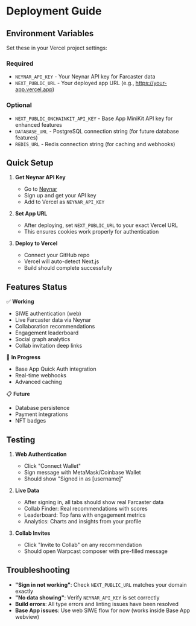 # Deployment Guide

## Environment Variables

Set these in your Vercel project settings:

### Required
- `NEYNAR_API_KEY` - Your Neynar API key for Farcaster data
- `NEXT_PUBLIC_URL` - Your deployed app URL (e.g., https://your-app.vercel.app)

### Optional
- `NEXT_PUBLIC_ONCHAINKIT_API_KEY` - Base App MiniKit API key for enhanced features
- `DATABASE_URL` - PostgreSQL connection string (for future database features)
- `REDIS_URL` - Redis connection string (for caching and webhooks)

## Quick Setup

1. **Get Neynar API Key**
   - Go to [Neynar](https://neynar.com/)
   - Sign up and get your API key
   - Add to Vercel as `NEYNAR_API_KEY`

2. **Set App URL**
   - After deploying, set `NEXT_PUBLIC_URL` to your exact Vercel URL
   - This ensures cookies work properly for authentication

3. **Deploy to Vercel**
   - Connect your GitHub repo
   - Vercel will auto-detect Next.js
   - Build should complete successfully

## Features Status

✅ **Working**
- SIWE authentication (web)
- Live Farcaster data via Neynar
- Collaboration recommendations
- Engagement leaderboard
- Social graph analytics
- Collab invitation deep links

🔄 **In Progress**
- Base App Quick Auth integration
- Real-time webhooks
- Advanced caching

📋 **Future**
- Database persistence
- Payment integrations
- NFT badges

## Testing

1. **Web Authentication**
   - Click "Connect Wallet" 
   - Sign message with MetaMask/Coinbase Wallet
   - Should show "Signed in as [username]"

2. **Live Data**
   - After signing in, all tabs should show real Farcaster data
   - Collab Finder: Real recommendations with scores
   - Leaderboard: Top fans with engagement metrics
   - Analytics: Charts and insights from your profile

3. **Collab Invites**
   - Click "Invite to Collab" on any recommendation
   - Should open Warpcast composer with pre-filled message

## Troubleshooting

- **"Sign in not working"**: Check `NEXT_PUBLIC_URL` matches your domain exactly
- **"No data showing"**: Verify `NEYNAR_API_KEY` is set correctly
- **Build errors**: All type errors and linting issues have been resolved
- **Base App issues**: Use web SIWE flow for now (works inside Base App webview)
